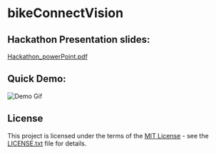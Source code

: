 ﻿# bikeConnectVision

## Hackathon Presentation slides:
[Hackathon_powerPoint.pdf](./Hackathon_powerPoint.pdf)

## Quick Demo:
![Demo Gif](./bikeCV.gif)

## License
This project is licensed under the terms of the [MIT License](LICENSE.txt) - see the [LICENSE.txt](LICENSE.txt) file for details.

